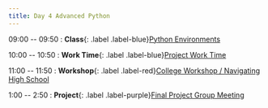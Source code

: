 ```yaml
---
title: Day 4 Advanced Python
---
```


09:00 -- 09:50
: **Class**{: .label .label-blue}[Python Environments](https://docs.google.com/presentation/d/1sEi2UL8w2vJR9vgQI1nSXbDtlqKJyeOHrApQ7JpFVdY/edit?usp=sharing)

10:00 -- 10:50
: **Work Time**{: .label .label-blue}[Project Work Time](#)

11:00 -- 11:50
: **Workshop**{: .label .label-red}[College Workshop / Navigating High School](#)

1:00 -- 2:50
: **Project**{: .label .label-purple}[Final Project Group Meeting](#)

